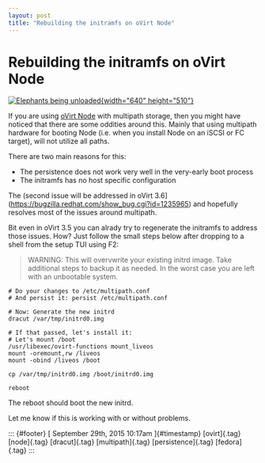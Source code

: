```yaml
---
layout: post
title: "Rebuilding the initramfs on oVirt Node"
---
```



Rebuilding the initramfs on oVirt Node
======================================

[![Elephants being
unloaded](https://farm8.staticflickr.com/7126/6997630239_5b3b693c89_z.jpg){width="640"
height="510"}](https://www.flickr.com/photos/boston_public_library/6997630239/in/photostream/ "Elephants being unloaded")

If you are using [oVirt Node](http://www.ovirt.org/Node) with multipath
storage, then you might have noticed that there are some oddities around
this. Mainly that using multipath hardware for booting Node (i.e. when
you install Node on an iSCSI or FC target), will not utilize all paths.

There are two main reasons for this:

-   The persistence does not work very well in the very-early boot
    process
-   The initramfs has no host specific configuration

The (second issue will be addressed in oVirt
3.6\](<https://bugzilla.redhat.com/show_bug.cgi?id=1235965>) and
hopefully resolves most of the issues around multipath.

Bit even in oVirt 3.5 you can alrady try to regenerate the initramfs to
address those issues. How? Just follow the small steps below after
dropping to a shell from the setup TUI using F2:

> WARNING: This will overvwrite your existing initrd image. Take
> additional steps to backup it as needed. In the worst case you are
> left with an unbootable system.

    # Do your changes to /etc/multipath.conf
    # And persist it: persist /etc/multipath.conf

    # Now: Generate the new initrd
    dracut /var/tmp/initrd0.img

    # If that passed, let's install it:
    # Let's mount /boot
    /usr/libexec/ovirt-functions mount_liveos
    mount -oremount,rw /liveos
    mount -obind /liveos /boot

    cp /var/tmp/initrd0.img /boot/initrd0.img

    reboot

The reboot should boot the new initrd.

Let me know if this is working with or without problems.

::: {#footer}
[ September 29th, 2015 10:17am ]{#timestamp} [ovirt]{.tag} [node]{.tag}
[dracut]{.tag} [multipath]{.tag} [persistence]{.tag} [fedora]{.tag}
:::
